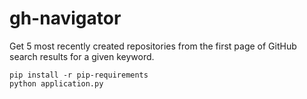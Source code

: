 # gh-navigator

Get 5 most recently created repositories from the first page of GitHub search results for a given keyword.
```
pip install -r pip-requirements
python application.py
```